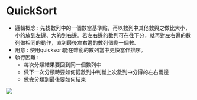 # QuickSort
- 邏輯概念 : 先找數列中的一個數當基準點，再以數列中其他數與之做比大小，小的放到左邊、大的到右邊。若左右邊的數列可在往下分，就再對左右邊的數列做相同的動作，直到最後左右邊的數列個剩一個數。
- 用意 : 使用quicksort能在雜亂的數列當中更快當作排序。
- 執行困難 :
  - 每次分類結果要回到同一個數列中
  - 做下一次分類時要如何從數列中判斷上次數列中分得的左右兩邊
  - 做完分類到最後要如何結束

![](https://i.imgur.com/EYKKKZz.png)
